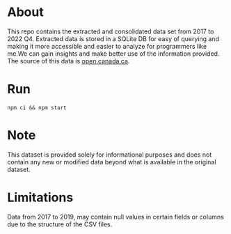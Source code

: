 # About

This repo contains the extracted and consolidated data set from 2017 to 2022 Q4.
Extracted data is stored in a SQLite DB for easy of querying and making it more accessible and easier to analyze for programmers like me.We can gain insights and make better use of the information provided.
The source of this data is [open.canada.ca](https://open.canada.ca/data/en/dataset/90fed587-1364-4f33-a9ee-208181dc0b97).

# Run

```
npm ci && npm start
```

# Note

This dataset is provided solely for informational purposes and does not contain any new or modified data beyond what is available in the original dataset.

# Limitations

Data from 2017 to 2019, may contain null values in certain fields or columns due to the structure of the CSV files.
